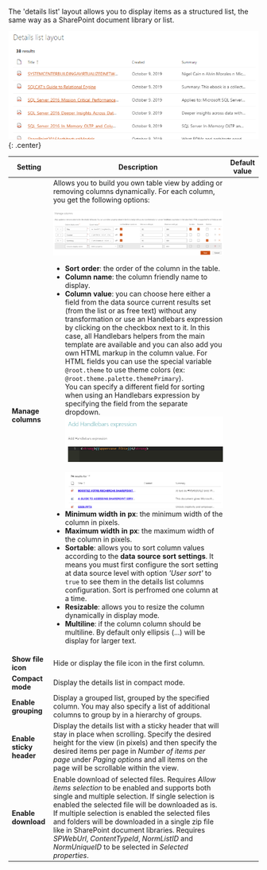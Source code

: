The 'details list' layout allows you to display items as a structured list, the same way as a SharePoint document library or list.

!["Details list layout"](../../../assets/webparts/search-results/layouts/details_list_layout.png){: .center} 

| Setting | Description | Default value 
| ------- |---------------- | ---------- |
| **Manage columns** | Allows you to build you own table view by adding or removing columns dynamically. For each column, you get the following options:<br><p align="center">[!["Manage columns"](../../../assets/webparts/search-results/layouts/details_list_fields.png)](../../../assets/webparts/search-results/layouts/details_list_fields.png)</p><ul><li>**Sort order**: the order of the column in the table.</li><li>**Column name**: the column friendly name to display.</li><li>**Column value**: you can choose here either a field from the data source current results set (from the list or as free text) without any transformation or use an Handlebars expression by clicking on the checkbox next to it. In this case, all Handlebars helpers from the main template are available and you can also add you own HTML markup in the column value. For HTML fields you can use the special variable `@root.theme` to use theme colors (ex: `@root.theme.palette.themePrimary`).<br>You can specify a different field for sorting when using an Handlebars expression by specifying the field from the separate dropdown.<br>![Handlebars Expression](../../../assets/webparts/search-results/layouts/details_list_hb_expr.png)<br><br>![Handlebars Expression 2](../../../assets/webparts/search-results/layouts/details_list_hb_expr2.png)</li><li>**Minimum width in px**: the minimum width of the column in pixels.</li><li>**Maximum width in px**: the maximum width of the column in pixels.</li><li>**Sortable**: allows you to sort column values according to the **data source sort settings**. It means you must first configure the sort setting at data source level with option _'User sort'_ to `true` to see them in the details list columns configuration. Sort is perfromed one column at a time.</li><li>**Resizable**: allows you to resize the column dynamically in display mode.</li><li>**Multiline**: if the column column should be multiline. By default only ellipsis (...) will be display for larger text.</li></ul>
| **Show file icon** | Hide or display the file icon in the first column.
| **Compact mode** | Display the details list in compact mode.
| **Enable grouping** | Display a grouped list, grouped by the specified column. You may also specify a list of additional columns to group by in a hierarchy of groups.
| **Enable sticky header** | Display the details list with a sticky header that will stay in place when scrolling. Specify the desired height for the view (in pixels) and then specify the desired items per page in _Number of items per page_ under _Paging options_ and all items on the page will be scrollable within the view.
| **Enable download** | Enable download of selected files. Requires _Allow items selection_ to be enabled and supports both single and multiple selection. If single selection is enabled the selected file will be downloaded as is. If multiple selection is enabled the selected files and folders will be downloaded in a single zip file like in SharePoint document libraries. Requires _SPWebUrl_, _ContentTypeId_, _NormListID_ and _NormUniqueID_ to be selected in _Selected properties_.